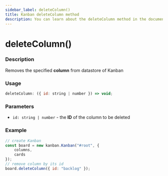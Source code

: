 ```yaml
---
sidebar_label: deleteColumn()
title: Kanban deleteColumn method
description: You can learn about the deleteColumn method in the documentation of the JavaScript Kanban library. Browse developer guides and API reference, try out code examples and live demos.
---
```


# deleteColumn()

### Description

Removes the specified **column** from datastore of Kanban

### Usage

```js
deleteColumn: ({ id: string | number }) => void;
```

### Parameters

- `id: string | number` - the **ID** of the column to be deleted

### Example

```jsx {7}
// create Kanban
const board = new kanban.Kanban("#root", {
	columns,
	cards
});
// remove column by its id
board.deleteColumn({ id: "backlog" });
```
